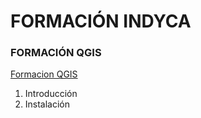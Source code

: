 # FORMACIÓN INDYCA




### FORMACIÓN QGIS 
[Formacion QGIS](Formación-QGIS)
1. Introducción
2. Instalación

